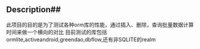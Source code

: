 ## Description##
此项目的目的是为了测试各种orm库的性能，通过插入、删除，查询批量数据计算时间来做一个横向的对比
目前测试的库包括ormlite,activeandroid,greendao,dbflow,还有非SQLITE的realm
